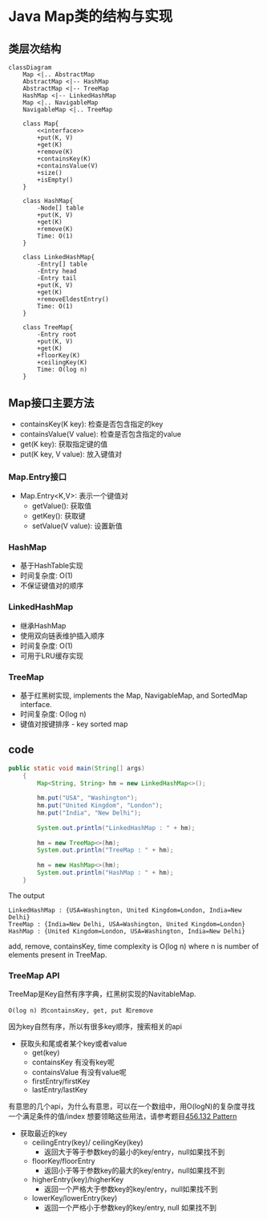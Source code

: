 # Java Map类的结构与实现

## 类层次结构

```mermaid
classDiagram
    Map <|.. AbstractMap
    AbstractMap <|-- HashMap
    AbstractMap <|-- TreeMap
    HashMap <|-- LinkedHashMap
    Map <|.. NavigableMap
    NavigableMap <|.. TreeMap
    
    class Map{
        <<interface>>
        +put(K, V)
        +get(K)
        +remove(K)
        +containsKey(K)
        +containsValue(V)
        +size()
        +isEmpty()
    }
    
    class HashMap{
        -Node[] table
        +put(K, V)
        +get(K)
        +remove(K)
        Time: O(1)
    }
    
    class LinkedHashMap{
        -Entry[] table
        -Entry head
        -Entry tail
        +put(K, V)
        +get(K)
        +removeEldestEntry()
        Time: O(1)
    }
    
    class TreeMap{
        -Entry root
        +put(K, V)
        +get(K)
        +floorKey(K)
        +ceilingKey(K)
        Time: O(log n)
    }
```

## Map接口主要方法
- containsKey(K key): 检查是否包含指定的key
- containsValue(V value): 检查是否包含指定的value
- get(K key): 获取指定键的值
- put(K key, V value): 放入键值对

### Map.Entry接口
* Map.Entry<K,V>: 表示一个键值对
    * getValue(): 获取值
    * getKey(): 获取键
    * setValue(V value): 设置新值

### HashMap
* 基于HashTable实现
* 时间复杂度: O(1)
* 不保证键值对的顺序

### LinkedHashMap
* 继承HashMap
* 使用双向链表维护插入顺序
* 时间复杂度: O(1)
* 可用于LRU缓存实现

### TreeMap
* 基于红黑树实现,  implements the Map, NavigableMap, and SortedMap interface.
* 时间复杂度: O(log n)
* 键值对按键排序 - key sorted map

## code


```java
public static void main(String[] args)
    {
        Map<String, String> hm = new LinkedHashMap<>();
 
        hm.put("USA", "Washington");
        hm.put("United Kingdom", "London");
        hm.put("India", "New Delhi");
 
        System.out.println("LinkedHashMap : " + hm);
 
        hm = new TreeMap<>(hm);
        System.out.println("TreeMap : " + hm);
 
        hm = new HashMap<>(hm);
        System.out.println("HashMap : " + hm);
    }
```

The output
```
LinkedHashMap : {USA=Washington, United Kingdom=London, India=New Delhi}
TreeMap : {India=New Delhi, USA=Washington, United Kingdom=London}
HashMap : {United Kingdom=London, USA=Washington, India=New Delhi}

```

add, remove, containsKey, time complexity is O(log n) where n is number of elements present in TreeMap.


### TreeMap API
TreeMap是Key自然有序字典，红黑树实现的NavitableMap.

    O(log n) 的containsKey, get, put 和remove


因为key自然有序，所以有很多key顺序，搜索相关的api
* 获取头和尾或者某个key或者value
    * get(key)
    * containsKey 有没有key呢
    * containsValue 有没有value呢
    * firstEntry/firstKey
    * lastEntry/lastKey

有意思的几个api，为什么有意思，可以在一个数组中，用O(logN)的复杂度寻找一个满足条件的值/index
想要领略这些用法，请参考题目[456.132 Pattern](./456.132-pattern/132-pattern.md)

* 获取最近的key
    * ceilingEntry(key)/ ceilingKey(key)
        * 返回大于等于参数key的最小的key/entry，null如果找不到
    * floorKey/floorEntry
        * 返回小于等于参数key的最大的key/entry，null如果找不到
    * higherEntry(key)/higherKey
        * 返回一个严格大于参数key的key/entry，null如果找不到
    * lowerKey/lowerEntry(key)
        * 返回一个严格小于参数key的key/entry, null 如果找不到

        
